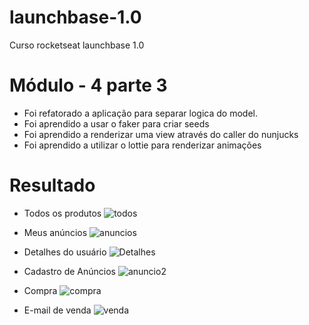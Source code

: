# launchbase-1.0
Curso rocketseat launchbase 1.0

# Módulo - 4 parte 3

 - Foi refatorado a aplicação para separar logica do model.
 - Foi aprendido a usar o faker para criar seeds
 - Foi aprendido a renderizar uma view através do caller do nunjucks
 - Foi aprendido a utilizar o lottie para renderizar animações

# Resultado

- Todos os produtos
![todos](https://image.prntscr.com/image/hYZB8l93Qdi1ycw9NxRTvg.png)

- Meus anúncios
![anuncios](https://image.prntscr.com/image/EBz538kzSkGEdhr-G7vtjw.png)

- Detalhes do usuário
![Detalhes](https://image.prntscr.com/image/Y9LDw2bKQ06PUr5-c-zp8A.png)

- Cadastro de Anúncios
![anuncio2](https://image.prntscr.com/image/xgrRGe6NS4emwqiuUGnfhw.png)

- Compra
![compra](https://image.prntscr.com/image/GrRoeXsUQoGlNWXtQryPVQ.png)

- E-mail de venda
![venda](https://image.prntscr.com/image/hzgE3dk0SWaV1lprxpZLMg.png)
